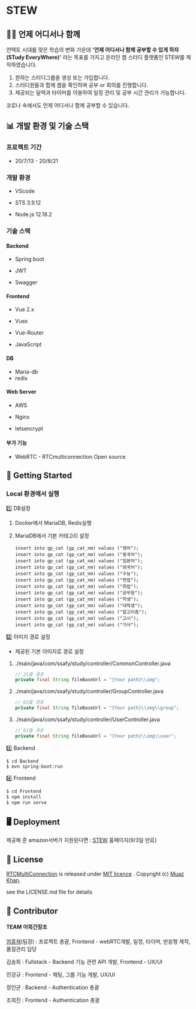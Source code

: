 # STEW

## :woman_student: 언제 어디서나 함께

언택트 시대를 맞은 학습의 변화 가운데 **'언제 어디서나 함께 공부할 수 있게 하자(STudy EveryWhere)'** 라는 목표를 가지고 온라인 캠 스터디 플랫폼인 STEW를 제작하였습니다.

1. 원하는 스터디그룹을 생성 또는 가입합니다.
2. 스터디원들과 함께 캠을 확인하며 공부 or 회의를 진행합니다.
3. 제공되는 달력과 타이머를 이용하여 일정 관리 및 공부 시간 관리가 가능합니다.

코로나 속에서도 언제 어디서나 함께 공부할 수 있습니다.

## :bar_chart: 개발 환경 및 기술 스택

### 프로젝트 기간

* 20/7/13 - 20/8/21

### 개발 환경

* VScode

* STS 3.9.12

* Node.js 12.18.2

### 기술 스택

#### Backend

* Spring boot

* JWT

* Swagger

#### Frontend

* Vue 2.x

* Vuex

* Vue-Router

* JavaScript

#### DB

* Maria-db
* redis

#### Web Server

* AWS

* Nginx

* letsencrypt

#### 부가 기능

* WebRTC - RTCmulticonnection Open source

## :gem: Getting Started

### Local 환경에서 실행

:one: DB설정

1. Docker에서 MariaDB, Redis실행

2. MariaDB에서 기본 카테고리 설정

   ```mariadb
   insert into gp_cat (gp_cat_nm) values ("영어");
   insert into gp_cat (gp_cat_nm) values ("중국어");
   insert into gp_cat (gp_cat_nm) values ("일본어");
   insert into gp_cat (gp_cat_nm) values ("외국어");
   insert into gp_cat (gp_cat_nm) values ("수능");
   insert into gp_cat (gp_cat_nm) values ("면접");
   insert into gp_cat (gp_cat_nm) values ("취업");
   insert into gp_cat (gp_cat_nm) values ("공무원");
   insert into gp_cat (gp_cat_nm) values ("학생");
   insert into gp_cat (gp_cat_nm) values ("대학생");
   insert into gp_cat (gp_cat_nm) values ("알고리즘");
   insert into gp_cat (gp_cat_nm) values ("고시");
   insert into gp_cat (gp_cat_nm) values ("기사");
   ```

:two: 이미지 경로 설정

- 제공된 기본 이미지로 경로 설정

1. ./main/java/com/ssafy/study/controller/CommonController.java

   ```java
   // 21줄 경로
   private final String fileBaseUrl = "{Your path}\\img";
   ```

2. ./main/java/com/ssafy/study/controller/GroupController.java

   ```java
   // 63줄 경로
   private final String fileBaseUrl = "{Your path}\\img\\group";
   ```

3. ./main/java/com/ssafy/study/controller/UserController.java

   ```java
   // 61줄 경로
   private final String fileBaseUrl = "{Your path}\\img\\user";
   ```

:three:  Backend

```bash6o
$ cd Backend
$ mvn spring-boot:run
```

:four: Frontend

```bash
$ cd Frontend
$ npm install
$ npm run serve
```

## :desktop_computer: Deployment

제공해 준 amazon서버가 지원된다면 : [STEW](https://i3b103.p.ssafy.io/) 홈페이지(9/3일 만료)

## :briefcase: License

[RTCMultiConnection](https://github.com/muaz-khan/RTCMultiConnection) is released under [MIT licence](https://github.com/muaz-khan/RTCMultiConnection/blob/master/LICENSE.md) . Copyright (c) [Muaz Khan](https://muazkhan.com/).

see the LICENSE.md file for details

## :two_men_holding_hands: Contributor

#### TEAM 어묵간장조

[엄홍재](ehj0128@gmail.com)(팀장) : 프로젝트 총괄, Frontend - webRTC개발, 일정, 타이머, 반응형 제작, 품질관리 담당

김송희 : Fullstack - Backend 기능 관련 API 개발, Frontend - UX/UI 

민강규 : Frontend - 채팅, 그룹 기능 개발, UX/UI

정인균 : Backend - Authentication 총괄

조희진 : Frontend - Authentication 총괄
